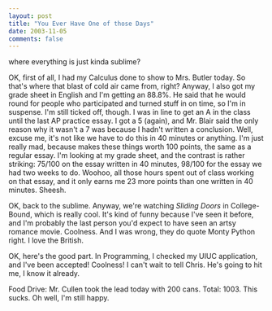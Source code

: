 ```yaml
---
layout: post
title: "You Ever Have One of those Days"
date: 2003-11-05
comments: false
---
```

where everything is just kinda sublime?




OK, first of all, I had my Calculus done to show to Mrs. Butler today. So
that's where that blast of cold air came from, right? Anyway, I also got my
grade sheet in English and I'm getting an 88.8%. He said that he would round
for people who participated and turned stuff in on time, so I'm in suspense.
I'm still ticked off, though. I was in line to get an A in the class until the
last AP practice essay. I got a 5 (again), and Mr. Blair said the only reason
why it wasn't a 7 was because I hadn't written a conclusion. Well, excuse me,
it's not like we have to do this in 40 minutes or anything. I'm just really
mad, because makes these things worth 100 points, the same as a regular essay.
I'm looking at my grade sheet, and the contrast is rather striking: 75/100 on
the essay written in 40 minutes, 98/100 for the essay we had two weeks to do.
Woohoo, all those hours spent out of class working on that essay, and it only
earns me 23 more points than one written in 40 minutes. Sheesh.




OK, back to the sublime. Anyway, we're watching _Sliding Doors_ in College-
Bound, which is really cool. It's kind of funny because I've seen it before,
and I'm probably the last person you'd expect to have seen an artsy romance
movie. Coolness. And I was wrong, they do quote Monty Python right. I love the
British.




OK, here's the good part. In Programming, I checked my UIUC application, and
I've been accepted! Coolness! I can't wait to tell Chris. He's going to hit
me, I know it already.




Food Drive: Mr. Cullen took the lead today with 200 cans. Total: 1003\. This
sucks. Oh well, I'm still happy.
